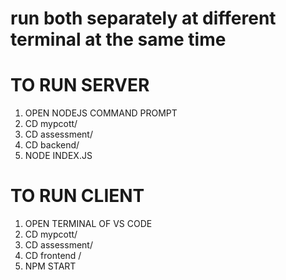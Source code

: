 # run both separately at different terminal at the same time

# TO RUN SERVER
1. OPEN NODEJS COMMAND PROMPT
2. CD mypcott/
3. CD assessment/
4. CD backend/
5. NODE INDEX.JS


# TO RUN CLIENT
1. OPEN TERMINAL OF VS CODE
2. CD mypcott/
3. CD assessment/
4. CD frontend /
5. NPM START